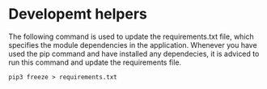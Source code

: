 # Developemt helpers

The following command is used to update the requirements.txt file, which specifies the module dependencies in the application. Whenever you have used the pip command and have installed any dependecies, it is adviced to run this command and update the requirements file.

    pip3 freeze > requirements.txt 


